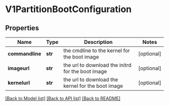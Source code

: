 # V1PartitionBootConfiguration

## Properties
Name | Type | Description | Notes
------------ | ------------- | ------------- | -------------
**commandline** | **str** | the cmdline to the kernel for the boot image | [optional] 
**imageurl** | **str** | the url to download the initrd for the boot image | [optional] 
**kernelurl** | **str** | the url to download the kernel for the boot image | [optional] 

[[Back to Model list]](../README.md#documentation-for-models) [[Back to API list]](../README.md#documentation-for-api-endpoints) [[Back to README]](../README.md)


